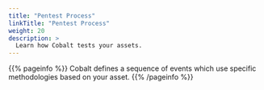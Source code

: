 ```yaml
---
title: "Pentest Process"
linkTitle: "Pentest Process"
weight: 20
description: >
  Learn how Cobalt tests your assets.
---
```


{{% pageinfo %}}
Cobalt defines a sequence of events which use specific methodologies based on your asset.
{{% /pageinfo %}}

